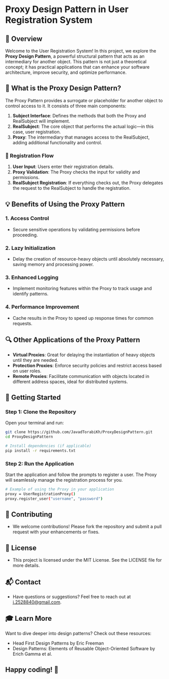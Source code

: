 # Proxy Design Pattern in User Registration System

## 🌟 Overview

Welcome to the User Registration System! In this project, we explore the **Proxy Design Pattern**, a powerful structural pattern that acts as an intermediary for another object. This pattern is not just a theoretical concept; it has practical applications that can enhance your software architecture, improve security, and optimize performance.

## 📜 What is the Proxy Design Pattern?

The Proxy Pattern provides a surrogate or placeholder for another object to control access to it. It consists of three main components:

1. **Subject Interface**: Defines the methods that both the Proxy and RealSubject will implement.
2. **RealSubject**: The core object that performs the actual logic—in this case, user registration.
3. **Proxy**: The intermediary that manages access to the RealSubject, adding additional functionality and control.

### 🎨 Registration Flow

1. **User Input**: Users enter their registration details.
2. **Proxy Validation**: The Proxy checks the input for validity and permissions.
3. **RealSubject Registration**: If everything checks out, the Proxy delegates the request to the RealSubject to handle the registration.

## 💡 Benefits of Using the Proxy Pattern

### 1. **Access Control**
   - Secure sensitive operations by validating permissions before proceeding.

### 2. **Lazy Initialization**
   - Delay the creation of resource-heavy objects until absolutely necessary, saving memory and processing power.

### 3. **Enhanced Logging**
   - Implement monitoring features within the Proxy to track usage and identify patterns.

### 4. **Performance Improvement**
   - Cache results in the Proxy to speed up response times for common requests.

## 🔍 Other Applications of the Proxy Pattern

- **Virtual Proxies**: Great for delaying the instantiation of heavy objects until they are needed.
- **Protection Proxies**: Enforce security policies and restrict access based on user roles.
- **Remote Proxies**: Facilitate communication with objects located in different address spaces, ideal for distributed systems.

## 🚀 Getting Started

### Step 1: Clone the Repository

Open your terminal and run:

  ```bash
  git clone https://github.com/JavadTorabiKh/ProxyDesignPattern.git
  cd ProxyDesignPattern

  # Install dependencies (if applicable)
  pip install -r requirements.txt
  ```

### Step 2: Run the Application
Start the application and follow the prompts to register a user. The Proxy will seamlessly manage the registration process for you.

  ```bash
  # Example of using the Proxy in your application
  proxy = UserRegistrationProxy()
  proxy.register_user("username", "password")
  ```


## 🤝 Contributing
- We welcome contributions! Please fork the repository and submit a pull request with your enhancements or fixes.

## 📄 License
- This project is licensed under the MIT License. See the LICENSE file for more details.

## 📬 Contact
- Have questions or suggestions? Feel free to reach out at j.2528840@gmail.com.

## 🎓 Learn More
Want to dive deeper into design patterns? Check out these resources:

- Head First Design Patterns by Eric Freeman
- Design Patterns: Elements of Reusable Object-Oriented Software by Erich Gamma et al.

## Happy coding! 🚀

